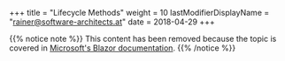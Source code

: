 +++
title = "Lifecycle Methods"
weight = 10
lastModifierDisplayName = "rainer@software-architects.at"
date = 2018-04-29
+++

{{% notice note %}}
This content has been removed because the topic is covered in [Microsoft's Blazor documentation](https://docs.microsoft.com/en-us/aspnet/core/blazor/components#lifecycle-methods).
{{% /notice %}}
